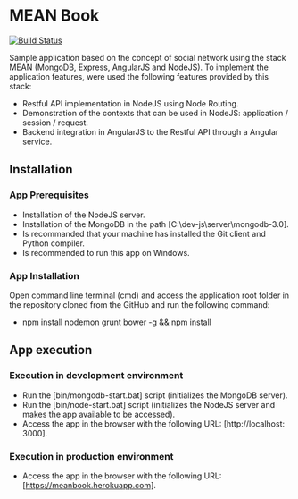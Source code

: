# MEAN Book

[![Build Status](https://travis-ci.org/ggcrjdev/meanbook.svg?branch=master)](https://travis-ci.org/ggcrjdev/meanbook)

Sample application based on the concept of social network using the stack MEAN (MongoDB, Express, AngularJS and NodeJS).
To implement the application features, were used the following features provided by this stack:
- Restful API implementation in NodeJS using Node Routing.
- Demonstration of the contexts that can be used in NodeJS: application / session / request.
- Backend integration in AngularJS to the Restful API through a Angular service.

## Installation
### App Prerequisites
- Installation of the NodeJS server.
- Installation of the MongoDB in the path [C:\dev-js\server\mongodb-3.0].
- Is recommanded that your machine has installed the Git client and Python compiler.
- Is recommended to run this app on Windows.

### App Installation
Open command line terminal (cmd) and access the application root folder in the repository cloned from the GitHub and run the following command:
- npm install nodemon grunt bower -g && npm install

## App execution
### Execution in development environment
- Run the [bin/mongodb-start.bat] script (initializes the MongoDB server).
- Run the [bin/node-start.bat] script (initializes the NodeJS server and makes the app available to be accessed).
- Access the app in the browser with the following URL: [http://localhost: 3000].

### Execution in production environment
- Access the app in the browser with the following URL: [https://meanbook.herokuapp.com].
